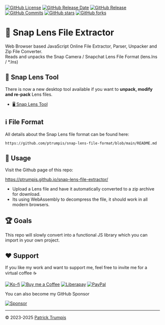 [![GitHub License](https://img.shields.io/github/license/ptrumpis/snap-lens-file-extractor)](https://github.com/ptrumpis/snap-lens-file-extractor?tab=GPL-3.0-1-ov-file)
[![GitHub Release Date](https://img.shields.io/github/release-date/ptrumpis/snap-lens-file-extractor)](https://github.com/ptrumpis/snap-lens-file-extractor/releases/latest)
[![GitHub Release](https://img.shields.io/github/v/release/ptrumpis/snap-lens-file-extractor)](https://github.com/ptrumpis/snap-lens-file-extractor/releases/latest)
[![GitHub Commits](https://img.shields.io/github/commit-activity/t/ptrumpis/snap-lens-file-extractor)](https://github.com/ptrumpis/snap-lens-file-extractor/commits)
[![GitHub stars](https://img.shields.io/github/stars/ptrumpis/snap-lens-file-extractor?style=flat)](https://github.com/ptrumpis/snap-lens-file-extractor/stargazers) 
[![GitHub forks](https://img.shields.io/github/forks/ptrumpis/snap-lens-file-extractor?style=flat)](https://github.com/ptrumpis/snap-lens-file-extractor/forks)

# 👻 Snap Lens File Extractor
Web Browser based JavaScript Online File Extractor, Parser, Unpacker and Zip File Converter.  
Reads and unpacks the Snap Camera / Snapchat Lens File Format (lens.lns / *.lns)

## 🧰 Snap Lens Tool
There is now a new desktop tool available if you want to **unpack, modify and re-pack** Lens files.

- [🖥️ Snap Lens Tool](https://github.com/ptrumpis/snap-lens-tool)

## ℹ️ File Format
All details about the Snap Lens file format can be found here:
```
https://github.com/ptrumpis/snap-lens-file-format/blob/main/README.md
```

## 🚀 Usage
Visit the Github page of this repo:

https://ptrumpis.github.io/snap-lens-file-extractor/

- Upload a Lens file and have it automatically converted to a zip archive for download.
- Its using WebAssembly to decompress the file, it should work in all modern browsers.

## 🏆 Goals
This repo will slowly convert into a functional JS library which you can import in your own project.

## ❤️ Support
If you like my work and want to support me, feel free to invite me for a virtual coffee ☕  

[![Ko-fi](https://img.shields.io/badge/Ko--fi-F16061?style=for-the-badge&logo=ko-fi&logoColor=white)](https://ko-fi.com/ptrumpis)
[![Buy me a Coffee](https://img.shields.io/badge/Buy_Me_A_Coffee-FFDD00?style=for-the-badge&logo=buy-me-a-coffee&logoColor=black)](https://www.buymeacoffee.com/ptrumpis)
[![Liberapay](https://img.shields.io/badge/Liberapay-F6C915?style=for-the-badge&logo=liberapay&logoColor=black)](https://liberapay.com/ptrumpis/)
[![PayPal](https://img.shields.io/badge/PayPal-00457C?style=for-the-badge&logo=paypal&logoColor=white)](https://www.paypal.com/donate/?hosted_button_id=D2T92FVZAE65L)

You can also become my GitHub Sponsor  

[![Sponsor](https://img.shields.io/badge/sponsor-30363D?style=for-the-badge&logo=GitHub-Sponsors&logoColor=#white)](https://github.com/sponsors/ptrumpis)

---

© 2023-2025 [Patrick Trumpis](https://github.com/ptrumpis)

